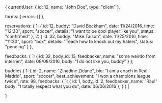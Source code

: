 {
  currentUser: {
    id: 12,
    name: "John Doe",
    type: "client"
  },

  forms: {
    errors: []
  },

  reservations: {
    1: {
      id: 12,
      buddy: "David Beckham",
      date: 11/24/2016,
      time: "12:30",
      sport: "soccer",
      details: "I want to be cool player like you",
      status: "confirmed"
    },
    2: {
      id: 32,
      buddy: "Mike Taison",
      date: 11/25/2016,
      time: "11:30",
      sport: "box",
      details: "Teach how to knock out my haters",
      status: "pending"
    }
  },

  feedbacks: {
    1: {
      id: 32,
      body_id: 13,
      feedbacker_name: "some weirdo from internet",
      date: 08/08/2016,
      body: "I do not like you, buddy"
    }
  },

  buddies {
    1: {
      id: 2,
      name: "Zinadine Zidane",
      bio: "I am a coach in Real Madrid",
      sport: "soccer",
      best_achievement: "I won a champions league twice",
      rate: 98,
      feedbacks: {
        1: {
          id: 1,
          body_id: 2,
          feedbacker_name: "Raul"
          body: "I totally respect what you do",
          date: 06/06/2016
        },
      }
    }
  }

}
